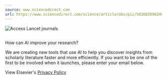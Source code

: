 ```yaml
---
source: www.sciencedirect.com
url: https://www.sciencedirect.com/science/article/abs/pii/S0160289624000254
---
```


![Access Lancet journals](https://pendo-static-5661679399600128.storage.googleapis.com/0WW_kG8raK-8FoSCH-kpKrqVF2k/guide-media-5c1303a3-7fbd-4e99-a042-6a39211bca8d)

## 

How can AI improve your research?

We are creating new tools that use AI to help you discover insights from scholarly literature faster and more efficiently. If you want to be one of the first to be involved when it launches, please enter your email below.

View Elsevier's [Privacy Policy](https://www.elsevier.com/en-gb/legal/privacy-policy)
